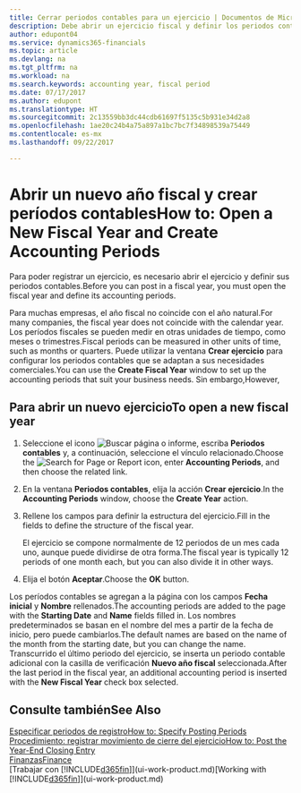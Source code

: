 ```yaml
---
title: Cerrar periodos contables para un ejercicio | Documentos de Microsoft
description: Debe abrir un ejercicio fiscal y definir los periodos contables para poder registrar un ejercicio.
author: edupont04
ms.service: dynamics365-financials
ms.topic: article
ms.devlang: na
ms.tgt_pltfrm: na
ms.workload: na
ms.search.keywords: accounting year, fiscal period
ms.date: 07/17/2017
ms.author: edupont
ms.translationtype: HT
ms.sourcegitcommit: 2c13559bb3dc44cdb61697f5135c5b931e34d2a8
ms.openlocfilehash: 1ae20c24b4a75a897a1bc7bc7f34898539a75449
ms.contentlocale: es-mx
ms.lasthandoff: 09/22/2017

---
```

# <a name="how-to-open-a-new-fiscal-year-and-create-accounting-periods"></a><span data-ttu-id="b009c-103">Abrir un nuevo año fiscal y crear períodos contables</span><span class="sxs-lookup"><span data-stu-id="b009c-103">How to: Open a New Fiscal Year and Create Accounting Periods</span></span>
<span data-ttu-id="b009c-104">Para poder registrar un ejercicio, es necesario abrir el ejercicio y definir sus periodos contables.</span><span class="sxs-lookup"><span data-stu-id="b009c-104">Before you can post in a fiscal year, you must open the fiscal year and define its accounting periods.</span></span>  

<span data-ttu-id="b009c-105">Para muchas empresas, el año fiscal no coincide con el año natural.</span><span class="sxs-lookup"><span data-stu-id="b009c-105">For many companies, the fiscal year does not coincide with the calendar year.</span></span> <span data-ttu-id="b009c-106">Los períodos fiscales se pueden medir en otras unidades de tiempo, como meses o trimestres.</span><span class="sxs-lookup"><span data-stu-id="b009c-106">Fiscal periods can be measured in other units of time, such as months or quarters.</span></span> <span data-ttu-id="b009c-107">Puede utilizar la ventana **Crear ejercicio** para configurar los periodos contables que se adaptan a sus necesidades comerciales.</span><span class="sxs-lookup"><span data-stu-id="b009c-107">You can use the **Create Fiscal Year** window to set up the accounting periods that suit your business needs.</span></span> <span data-ttu-id="b009c-108">Sin embargo,</span><span class="sxs-lookup"><span data-stu-id="b009c-108">However,</span></span>   

## <a name="to-open-a-new-fiscal-year"></a><span data-ttu-id="b009c-109">Para abrir un nuevo ejercicio</span><span class="sxs-lookup"><span data-stu-id="b009c-109">To open a new fiscal year</span></span>
1. <span data-ttu-id="b009c-110">Seleccione el icono ![Buscar página o informe](media/ui-search/search_small.png "icono Buscar página o informe"), escriba **Periodos contables** y, a continuación, seleccione el vínculo relacionado.</span><span class="sxs-lookup"><span data-stu-id="b009c-110">Choose the ![Search for Page or Report](media/ui-search/search_small.png "Search for Page or Report icon") icon, enter **Accounting Periods**, and then choose the related link.</span></span>
2. <span data-ttu-id="b009c-111">En la ventana **Periodos contables**, elija la acción **Crear ejercicio**.</span><span class="sxs-lookup"><span data-stu-id="b009c-111">In the **Accounting Periods** window, choose the **Create Year** action.</span></span>
3. <span data-ttu-id="b009c-112">Rellene los campos para definir la estructura del ejercicio.</span><span class="sxs-lookup"><span data-stu-id="b009c-112">Fill in the fields to define the structure of the fiscal year.</span></span>

    <span data-ttu-id="b009c-113">El ejercicio se compone normalmente de 12 periodos de un mes cada uno, aunque puede dividirse de otra forma.</span><span class="sxs-lookup"><span data-stu-id="b009c-113">The fiscal year is typically 12 periods of one month each, but you can also divide it in other ways.</span></span>
4. <span data-ttu-id="b009c-114">Elija el botón **Aceptar**.</span><span class="sxs-lookup"><span data-stu-id="b009c-114">Choose the **OK** button.</span></span>

<span data-ttu-id="b009c-115">Los períodos contables se agregan a la página con los campos **Fecha inicial** y **Nombre** rellenados.</span><span class="sxs-lookup"><span data-stu-id="b009c-115">The accounting periods are added to the page with the **Starting Date** and **Name** fields filled in.</span></span> <span data-ttu-id="b009c-116">Los nombres predeterminados se basan en el nombre del mes a partir de la fecha de inicio, pero puede cambiarlos.</span><span class="sxs-lookup"><span data-stu-id="b009c-116">The default names are based on the name of the month from the starting date, but you can change the name.</span></span> <span data-ttu-id="b009c-117">Transcurrido el último periodo del ejercicio, se inserta un periodo contable adicional con la casilla de verificación **Nuevo año fiscal** seleccionada.</span><span class="sxs-lookup"><span data-stu-id="b009c-117">After the last period in the fiscal year, an additional accounting period is inserted with the **New Fiscal Year** check box selected.</span></span>  


## <a name="see-also"></a><span data-ttu-id="b009c-118">Consulte también</span><span class="sxs-lookup"><span data-stu-id="b009c-118">See Also</span></span>
[<span data-ttu-id="b009c-119">Especificar periodos de registro</span><span class="sxs-lookup"><span data-stu-id="b009c-119">How to: Specify Posting Periods</span></span>](finance-how-specify-posting-periods.md)  
[<span data-ttu-id="b009c-120">Procedimiento: registrar movimiento de cierre del ejercicio</span><span class="sxs-lookup"><span data-stu-id="b009c-120">How to: Post the Year-End Closing Entry</span></span>](year-how-post-year-end-close-entry.md)  
[<span data-ttu-id="b009c-121">Finanzas</span><span class="sxs-lookup"><span data-stu-id="b009c-121">Finance</span></span>](finance.md)  
<span data-ttu-id="b009c-122">[Trabajar con [!INCLUDE[d365fin](includes/d365fin_md.md)]](ui-work-product.md)</span><span class="sxs-lookup"><span data-stu-id="b009c-122">[Working with [!INCLUDE[d365fin](includes/d365fin_md.md)]](ui-work-product.md)</span></span>

